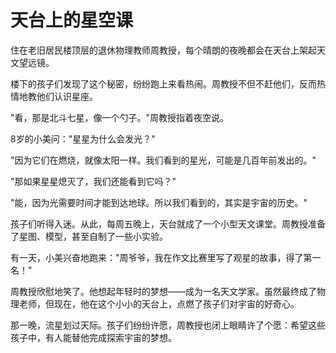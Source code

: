 # 天台上的星空课

住在老旧居民楼顶层的退休物理教师周教授，每个晴朗的夜晚都会在天台上架起天文望远镜。

楼下的孩子们发现了这个秘密，纷纷跑上来看热闹。周教授不但不赶他们，反而热情地教他们认识星座。

"看，那是北斗七星，像一个勺子。"周教授指着夜空说。

8岁的小美问："星星为什么会发光？"

"因为它们在燃烧，就像太阳一样。我们看到的星光，可能是几百年前发出的。"

"那如果星星熄灭了，我们还能看到它吗？"

"能，因为光需要时间才能到达地球。所以我们看到的，其实是宇宙的历史。"

孩子们听得入迷。从此，每周五晚上，天台就成了一个小型天文课堂。周教授准备了星图、模型，甚至自制了一些小实验。

有一天，小美兴奋地跑来："周爷爷，我在作文比赛里写了观星的故事，得了第一名！"

周教授欣慰地笑了。他想起年轻时的梦想——成为一名天文学家。虽然最终成了物理老师，但现在，他在这个小小的天台上，点燃了孩子们对宇宙的好奇心。

那一晚，流星划过天际。孩子们纷纷许愿，周教授也闭上眼睛许了个愿：希望这些孩子中，有人能替他完成探索宇宙的梦想。